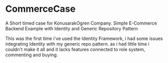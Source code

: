 # CommerceCase
A Short timed case for KonusarakOgren Company. Simple E-Commerce Backend Example with Identity and Generic Repository Pattern

This was the first time i've used the Identity Framework, i had some issues integrating Identity with my generic repo pattern.
as i had little time i couldn't make it all and it lacks features connected to role system, commenting and buying.
